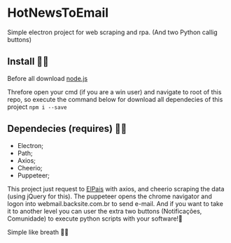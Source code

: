 # HotNewsToEmail
Simple electron project for web scraping and rpa. (And two Python callig buttons)

## Install 🐱‍👤
Before all download [node.js](https://nodejs.org/en/)

Threfore open your cmd (if you are a win user) and navigate to root of this repo, so execute the command below for download all dependecies of this project
`npm i --save`

## Dependecies (requires) 🐱‍💻
* Electron;
* Path;
* Axios;
* Cheerio;
* Puppeteer;

This project just request to [ElPais](https://brasil.elpais.com) with axios, and cheerio scraping the data (using jQuery for this).
The puppeteer opens the chrome navigator and logon into webmail.backsite.com.br to send e-mail. And if you want to take it to another level you can user the extra two buttons (Notificações, Comunidade) to execute python scripts with your software!🐉

Simple like breath 🐱‍🐉
